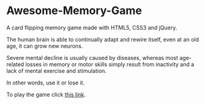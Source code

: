 # Awesome-Memory-Game
A card flipping memory game made with HTML5, CSS3 and jQuery.

The human brain is able to continually adapt and rewire itself, even at an old age, it can grow new neurons.

Severe mental decline is usually caused by diseases, whereas most age-related losses in memory or motor skills simply result from inactivity and a lack of mental exercise and stimulation.

In other words, use it or lose it.

To play the game click <a href="https://carmen12.github.io/Memory-matrix/">this link</a>.
